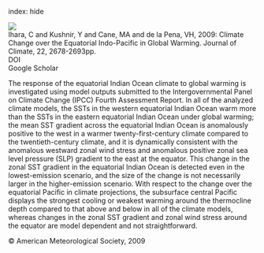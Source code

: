 index: hide

<div class="Citation">
    <div class="Citation-thumb CitationThumb-linked"  data-href="https://doi.org/10.1175/2008jcli2581.1">
      <img src="https://static.claimspace.cloud/climate-study-static/refs/thumbs/14/Ihara_et_al_2009-thumb.png" />
    </div>

  <div class="Citation-body">
    <div class="Citation-text">Ihara, C and Kushnir, Y and Cane, MA and de la Pena, VH, 2009: Climate Change over the Equatorial Indo-Pacific in Global Warming. <span class="Article-journal">Journal of Climate, </span><span class="Article-volume">22, </span>2678-2693pp.</div>
    <div class="Citation-links">
      <div class="CitationLink" data-href="https://doi.org/10.1175/2008jcli2581.1">
        <div class="CitationLink-icon CitationLink-Doi"></div>
        <div class="CitationLink-text">DOI</div>
      </div>
      <div class="CitationLink" data-href="https://scholar.google.com/scholar?q=10.1175/2008jcli2581.1">
        <div class="CitationLink-icon CitationLink-Scholar"></div>
        <div class="CitationLink-text">Google Scholar</div>
      </div>
    </div>
  </div>
</div>

The response of the equatorial Indian Ocean climate to global warming is investigated using model outputs submitted to the Intergovernmental Panel on Climate Change (IPCC) Fourth Assessment Report. In all of the analyzed climate models, the SSTs in the western equatorial Indian Ocean warm more than the SSTs in the eastern equatorial Indian Ocean under global warming; the mean SST gradient across the equatorial Indian Ocean is anomalously positive to the west in a warmer twenty-first-century climate compared to the twentieth-century climate, and it is dynamically consistent with the anomalous westward zonal wind stress and anomalous positive zonal sea level pressure (SLP) gradient to the east at the equator. This change in the zonal SST gradient in the equatorial Indian Ocean is detected even in the lowest-emission scenario, and the size of the change is not necessarily larger in the higher-emission scenario. With respect to the change over the equatorial Pacific in climate projections, the subsurface central Pacific displays the strongest cooling or weakest warming around the thermocline depth compared to that above and below in all of the climate models, whereas changes in the zonal SST gradient and zonal wind stress around the equator are model dependent and not straightforward.

<div class="Citation-copy">
&copy; American Meteorological Society, 2009
</div>